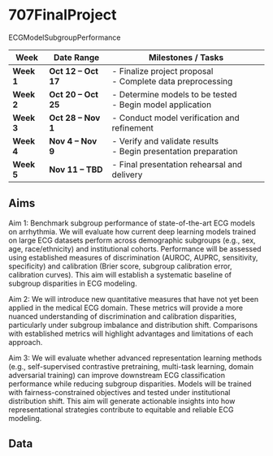 # 707FinalProject
ECGModelSubgroupPerformance


| **Week**   | **Date Range**      | **Milestones / Tasks**                                            |
| ---------- | ------------------- | ----------------------------------------------------------------- |
| **Week 1** | **Oct 12 – Oct 17** | - Finalize project proposal<br>- Complete data preprocessing      |
| **Week 2** | **Oct 20 – Oct 25** | - Determine models to be tested<br>- Begin model application      |
| **Week 3** | **Oct 28 – Nov 1**  | - Conduct model verification and refinement                       |
| **Week 4** | **Nov 4 – Nov 9**   | - Verify and validate results<br>- Begin presentation preparation |
| **Week 5** | **Nov 11 – TBD**    | - Final presentation rehearsal and delivery                       |

## Aims

Aim 1: Benchmark subgroup performance of state-of-the-art ECG models on arrhythmia.
We will evaluate how current deep learning models trained on large ECG datasets perform across demographic subgroups (e.g., sex, age, race/ethnicity) and institutional cohorts. Performance will be assessed using established measures of discrimination (AUROC, AUPRC, sensitivity, specificity) and calibration (Brier score, subgroup calibration error, calibration curves). This aim will establish a systematic baseline of subgroup disparities in ECG modeling.

Aim 2: We will introduce new quantitative measures that have not yet been applied in the medical ECG domain. These metrics will provide a more nuanced understanding of discrimination and calibration disparities, particularly under subgroup imbalance and distribution shift. Comparisons with established metrics will highlight advantages and limitations of each approach.

Aim 3: We will evaluate whether advanced representation learning methods (e.g., self-supervised contrastive pretraining, multi-task learning, domain adversarial training) can improve downstream ECG classification performance while reducing subgroup disparities. Models will be trained with fairness-constrained objectives and tested under institutional distribution shift. This aim will generate actionable insights into how representational strategies contribute to equitable and reliable ECG modeling.

## Data 

